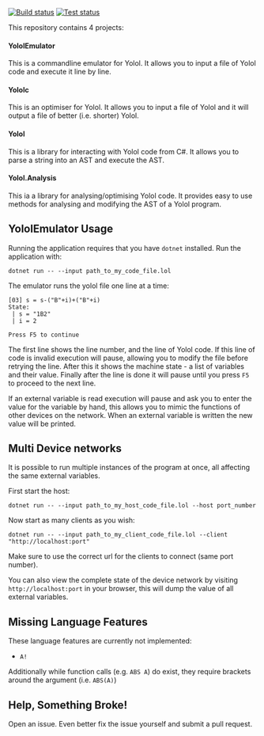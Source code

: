 [![Build status](https://github.com/martindevans/Yolol/workflows/Build/badge.svg?branch=master)](https://github.com/martindevans/Yolol/workflows/Build/badge.svg?branch=master)
[![Test status](https://github.com/martindevans/Yolol/workflows/Test/badge.svg?branch=find-booleans-2)](https://github.com/martindevans/Yolol/workflows/Test/badge.svg?branch=find-booleans-2)

This repository contains 4 projects:

#### YololEmulator

This is a commandline emulator for Yolol. It allows you to input a file of Yolol code and execute it line by line.

#### Yololc

This is an optimiser for Yolol. It allows you to input a file of Yolol and it will output a file of better (i.e. shorter) Yolol.

#### Yolol

This is a library for interacting with Yolol code from C#. It allows you to parse a string into an AST and execute the AST.

#### Yolol.Analysis

This ia a library for analysing/optimising Yolol code. It provides easy to use methods for analysing and modifying the AST of a Yolol program.

## YololEmulator Usage

Running the application requires that you have `dotnet` installed. Run the application with:

```
dotnet run -- --input path_to_my_code_file.lol
```

The emulator runs the yolol file one line at a time:

```
[03] s = s-("B"+i)+("B"+i)
State:
 | s = "1B2"
 | i = 2

Press F5 to continue
```

The first line shows the line number, and the line of Yolol code. If this line of code is invalid execution will pause, allowing you to modify the file before retrying the line. After this it shows the machine state - a list of variables and their value. Finally after the line is done it will pause until you press `F5` to proceed to the next line.

If an external variable is read execution will pause and ask you to enter the value for the variable by hand, this allows you to mimic the functions of other devices on the network. When an external variable is written the new value will be printed.

## Multi Device networks

It is possible to run multiple instances of the program at once, all affecting the same external variables.

First start the host:

```
dotnet run -- --input path_to_my_host_code_file.lol --host port_number
```

Now start as many clients as you wish:

```
dotnet run -- --input path_to_my_client_code_file.lol --client "http://localhost:port"
```

Make sure to use the correct url for the clients to connect (same port number).

You can also view the complete state of the device network by visiting `http://localhost:port` in your browser, this will dump the value of all external variables.

## Missing Language Features

These language features are currently not implemented:
 - `A!`
 
 Additionally while function calls (e.g. `ABS A`) do exist, they require brackets around the argument (i.e. `ABS(A)`)

## Help, Something Broke!

Open an issue. Even better fix the issue yourself and submit a pull request.
